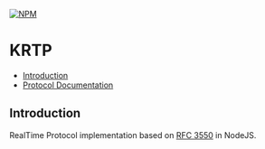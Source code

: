 [![NPM](https://nodei.co/npm/krtp.png?downloads=true&downloadRank=true&stars=true)](https://nodei.co/npm/krtp/)
# KRTP

- [Introduction](#introduction)
- [Protocol Documentation](https://github.com/1995parham/krtp/blob/master/docs/RTP.md)

## Introduction
RealTime Protocol implementation based on [RFC 3550](https://tools.ietf.org/html/rfc3550) in NodeJS.
